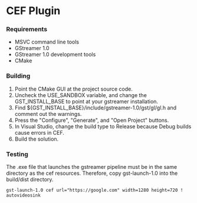 

# CEF Plugin
### Requirements
* MSVC command line tools
* GStreamer 1.0
* GStreamer 1.0 development tools
* CMake
### Building

1. Point the CMake GUI at the project source code.
2. Uncheck the USE_SANDBOX variable, and change the GST_INSTALL_BASE to point at your gstreamer installation.
3. Find ${GST_INSTALL_BASE}/include/gstreamer-1.0/gst/gl/gl.h and comment out the warnings.
3. Press the "Configure", "Generate", and "Open Project" buttons.
4. In Visual Studio, change the build type to Release because Debug builds cause errors in CEF.
5. Build the solution.

### Testing

The .exe file that launches the gstreamer pipeline must be in the same directory as the cef resources.  Therefore, copy gst-launch-1.0 into the build/dist directory.

```
gst-launch-1.0 cef url="https://google.com" width=1280 height=720 ! autovideosink
```
